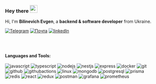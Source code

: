 ### Hey there <img src="https://media.giphy.com/media/hvRJCLFzcasrR4ia7z/giphy.gif" width="25px" height="25px">

Hi, I'm <b>Bilinevich Evgen</b>, a <b>backend & software developer</b> from Ukraine.

<!-- <a href="https://www.linkedin.com/in/bilinevichevgen/">
<!--   <img align="left" alt="Linkedin" width="35px" src="https://github.com/feden2906/icons/blob/main/linkedin.png" /> -->
<!-- </a> -->
<!-- <a href="mailto:zhenya.bill@gmail.com">
  <img align="left" alt="Mail" width="35px" src="https://github.com/feden2906/icons/blob/main/gmail.png" />
</a> -->
<!-- <br> -->
<!-- <br> -->

[<img alt="Telegram" src="https://img.shields.io/badge/Telegram-2CA5E0?style=for-the-badge&logo=telegram&logoColor=white" />][telegram]
[<img alt="Почта" href="mailto:zhenya.bill@gmail.com" src="https://img.shields.io/badge/Gmail-D14836?style=for-the-badge&logo=gmail&logoColor=white" />][gmail]
[<img alt="linkedIn" src="https://img.shields.io/badge/LinkedIn-0077B5?style=for-the-badge&logo=linkedin&logoColor=white" />][linkedIn]


[telegram]: https://t.me/zhenya_bill
[gmail]: mailto:zhenya.bill@gmail.com
[linkedIn]: https://www.linkedin.com/in/bilinevichevgen



<br>
<br>
<br>
<b>Languages and Tools:</b>  
<br><br>

<!-- <code><img width="25px" src="https://cdn.freebiesupply.com/logos/large/2x/webstorm-icon-logo-png-transparent.png" /></code>
<code><img height="25" title="JavaScript" src="https://raw.githubusercontent.com/github/explore/80688e429a7d4ef2fca1e82350fe8e3517d3494d/topics/javascript/javascript.png"></code>
<code><img height="25" title="TypeScript" src="https://raw.githubusercontent.com/github/explore/80688e429a7d4ef2fca1e82350fe8e3517d3494d/topics/typescript/typescript.png"></code>
<code><img height="25" title="React" src="https://raw.githubusercontent.com/github/explore/80688e429a7d4ef2fca1e82350fe8e3517d3494d/topics/react/react.png"></code>
<code><img height="25" title="NodeJs" src="https://raw.githubusercontent.com/github/explore/80688e429a7d4ef2fca1e82350fe8e3517d3494d/topics/nodejs/nodejs.png"></code>
<code><img height="25" title="MongoDB" src="https://1000logos.net/wp-content/uploads/2020/08/MongoDB-Emblem.jpg"></code>
<code><img height="25" title="MySQL" src="https://github.com/feden2906/icons/blob/main/skils/MySQL.png"></code>
<code><img height="25" title="Git" src="https://raw.githubusercontent.com/github/explore/80688e429a7d4ef2fca1e82350fe8e3517d3494d/topics/git/git.png"></code>
<code><img height="25px" title="GitHub" src="https://raw.githubusercontent.com/github/explore/78df643247d429f6cc873026c0622819ad797942/topics/github/github.png" /></code> -->
<!-- [![My Skills](https://skills.thijs.gg/icons?i=js,ts,nodejs,express,nestjs,mongodb,postgres,prisma,docker,git,react&theme=light)](https://skills.thijs.gg) -->
<!-- <h3 align="left">Languages and Tools:</h3> -->



<div>
<!-- <img src="https://raw.githubusercontent.com/devicons/devicon/master/icons/javascript/javascript-original.svg" alt="javascript" width="50" height="50"/> -->
<!-- <img alt="javascript" src="https://img.shields.io/badge/JS-D14836?style=for-the-badge&logo=javascript&logoColor=white" /> -->
<img alt="javascript" src="https://skillicons.dev/icons?i=js" />
<!-- <img src="https://github.com/devicons/devicon/blob/master/icons/typescript/typescript-original.svg" alt="typescript" width="50" height="50"/> -->
<img alt="typescript" src="https://skillicons.dev/icons?i=ts" />
<!-- <img src="https://raw.githubusercontent.com/devicons/devicon/master/icons/nodejs/nodejs-plain.svg" alt="nodejs" width="50" height="50"/> -->
<img alt="nodejs" src="https://skillicons.dev/icons?i=nodejs" />
<!-- <img src="https://github.com/devicons/devicon/blob/master/icons/nestjs/nestjs-plain.svg" alt="nestjs" width="50" height="50"/> -->
<img alt="nestjs" src="https://skillicons.dev/icons?i=nestjs" />
<!-- <img src="https://raw.githubusercontent.com/devicons/devicon/master/icons/express/express-original.svg" alt="express" width="50" height="50"/> --> 
<img alt="express" src="https://skillicons.dev/icons?i=express" />
<!-- <img src="https://github.com/devicons/devicon/blob/master/icons/docker/docker-plain.svg" alt="docker" width="60" height="60"/> -->
<img alt="docker" src="https://skillicons.dev/icons?i=docker" />
<!-- <img src="https://www.vectorlogo.zone/logos/git-scm/git-scm-icon.svg" alt="git" width="40" height="40"/> </a> -->
<img alt="git" src="https://skillicons.dev/icons?i=git" /> 
<img alt="github" src="https://skillicons.dev/icons?i=github" />
<img alt="githubactions" src="https://skillicons.dev/icons?i=githubactions" />
<!-- <img src="https://raw.githubusercontent.com/devicons/devicon/master/icons/linux/linux-original.svg" alt="linux" width="50" height="50"/> -->
<img alt="linux" src="https://skillicons.dev/icons?i=linux" /> 
<!-- <img src="https://raw.githubusercontent.com/devicons/devicon/master/icons/mongodb/mongodb-original.svg" alt="mongodb" width="50" height="50"/> -->
<img alt="mongodb" src="https://skillicons.dev/icons?i=mongodb" /> 
<!-- <img src="https://raw.githubusercontent.com/devicons/devicon/master/icons/postgresql/postgresql-original.svg" alt="postgresql" width="50" height="50"/> -->
<img alt="postgresql" src="https://skillicons.dev/icons?i=postgresql" /> 
<!-- <img src="https://raw.githubusercontent.com/devicons/devicon/master/icons/redis/redis-original.svg" alt="redis" width="50" height="50"/> -->
<img alt="prisma" src="https://skillicons.dev/icons?i=prisma" />
<img alt="redis" src="https://skillicons.dev/icons?i=redis" />
<!-- <img src="https://raw.githubusercontent.com/devicons/devicon/master/icons/react/react-original.svg" alt="react" width="50" height="50"/> -->
<img alt="react" src="https://skillicons.dev/icons?i=react" />
<!-- <img src="https://raw.githubusercontent.com/devicons/devicon/master/icons/redux/redux-original.svg" alt="redux" width="50" height="50"/> -->
<img alt="redux" src="https://skillicons.dev/icons?i=redux" />
<!-- <img src="https://raw.githubusercontent.com/devicons/devicon/master/icons/yarn/yarn-original.svg" alt="redux" width="50" height="50"/>  -->
<!-- <img src="https://api.nuget.org/v3-flatcontainer/yarnpkg.yarn/1.7.0/icon" alt="redux" width="100" height="50"/>  -->
<!-- <img src="https://www.vectorlogo.zone/logos/getpostman/getpostman-icon.svg" alt="postman" width="50" height="50"/>  -->
<img alt="postman" src="https://skillicons.dev/icons?i=postman" />
<img alt="grafana" src="https://skillicons.dev/icons?i=grafana" />
<img alt="prometheus" src="https://skillicons.dev/icons?i=prometheus" />
</div>


<!-- <img src="https://raw.githubusercontent.com/devicons/devicon/master/icons/html5/html5-original-wordmark.svg" alt="html5" width="40" height="40"/> -->
<!-- <img src="https://www.svgrepo.com/show/303229/microsoft-sql-server-logo.svg" alt="mssql" width="40" height="40"/> -->
<!-- <img src="https://www.svgrepo.com/show/303229/microsoft-sql-server-logo.svg" alt="mssql" width="40" height="40"/> -->
<!-- <img src="https://raw.githubusercontent.com/devicons/devicon/master/icons/mysql/mysql-original-wordmark.svg" alt="mysql" width="40" height="40"/> -->
<!-- <a href="https://www.python.org" target="_blank" rel="noreferrer"> <img src="https://raw.githubusercontent.com/devicons/devicon/master/icons/python/python-original.svg" alt="python" width="40" height="40"/> </a>  -->
<!-- <a href="https://reactnative.dev/" target="_blank" rel="noreferrer"> <img src="https://reactnative.dev/img/header_logo.svg" alt="reactnative" width="40" height="40"/> </a> -->
<!-- <a href="https://firebase.google.com/" target="_blank" rel="noreferrer"> <img src="https://www.vectorlogo.zone/logos/firebase/firebase-icon.svg" alt="firebase" width="40" height="40"/> </a> -->
<!-- <a href="https://gulpjs.com" target="_blank" rel="noreferrer"> <img src="https://raw.githubusercontent.com/devicons/devicon/master/icons/gulp/gulp-plain.svg" alt="gulp" width="40" height="40"/> </a> -->
<!-- <a href="https://heroku.com" target="_blank" rel="noreferrer"> <img src="https://www.vectorlogo.zone/logos/heroku/heroku-icon.svg" alt="heroku" width="40" height="40"/> </a> -->
<!-- <a href="https://jestjs.io" target="_blank" rel="noreferrer"> <img src="https://www.vectorlogo.zone/logos/jestjsio/jestjsio-icon.svg" alt="jest" width="40" height="40"/> </a> -->
<!-- <a href="https://sass-lang.com" target="_blank" rel="noreferrer"> -->
<!-- <p> <img src="https://github-readme-stats.vercel.app/api?username=great-start&show_icons=true" alt="myGitStats" /> -->



<br>

<!-- <p><img align="center" src="https://github-readme-stats.vercel.app/api/top-langs?username=great-start&show_icons=true&locale=en&layout=compact" alt="emrekrt1655" /></p>
<!-- <p> <img src="https://github-readme-stats.vercel.app/api?username=great-start&show_icons=true" alt="myGitStats" /> -->
